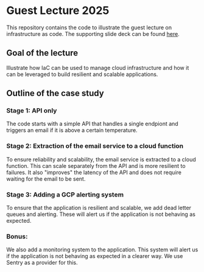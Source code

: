 # Guest Lecture 2025

This repository contains the code to illustrate the guest lecture on infrastructure as code. The supporting slide deck can be found [here](https://docs.google.com/presentation/d/1868NL_lijAzgfBgbkTFCMuUkopPnITR7z4eUCOZBOPk/edit?usp=sharing).

## Goal of the lecture

Illustrate how IaC can be used to manage cloud infrastructure and how it can be leveraged to build resilient and scalable applications.

## Outline of the case study

### Stage 1: API only

The code starts with a simple API that handles a single endpiont and triggers an email if it is above a certain temperature.

### Stage 2: Extraction of the email service to a cloud function

To ensure reliability and scalability, the email service is extracted to a cloud function. This can scale separately from the API and is more resilient to failures.
It also "improves" the latency of the API and does not require waiting for the email to be sent.

### Stage 3: Adding a GCP alerting system

To ensure that the application is resilient and scalable, we add dead letter queues and alerting. These will alert us if the application is not behaving as expected.

### Bonus:

We also add a monitoring system to the application. This system will alert us if the application is not behaving as expected in a clearer way.
We use Sentry as a provider for this.
